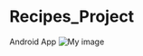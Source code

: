 # Recipes_Project
Android App
![My image](Elizaveta19.github.com/Recipes_Project/Screenshots/Screenshot_2016-03-21-14-21-04.jpg)
